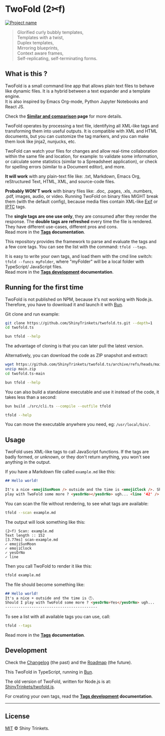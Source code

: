 # TwoFold (2✂︎f)

[![Project name][project-img]][project-url]

<!-- deno-fmt-ignore-start -->

> Glorified curly bubbly templates,<br/>
> Templates with a twist,<br/>
> Duplex templates,<br/>
> Mirroring blueprints,<br/>
> Context aware frames,<br/>
> Self-replicating, self-terminating forms.

<!-- deno-fmt-ignore-end -->

## What is this ?

TwoFold is a small command line app that allows plain text files to behave like dynamic files. It is
a hybrid between a text expander and a template engine.<br/> It is also inspired by Emacs Org-mode,
Python Jupyter Notebooks and React JS.

Check the **[Similar and comparison](/docs/similar.md) page** for more details.

TwoFold operates by processing a text file, identifying all XML-like tags and transforming them into
useful outputs. It is compatible with XML and HTML documents, but you can customize the tag markers,
and you can make them look like jinja2, nunjucks, etc.

TwoFold can watch your files for changes and allow real-time collaboration within the same file and
location, for example: to validate some information, or calculate some statistics (similar to a
Spreadsheet application), or check for spelling errors (similar to a Document editor), and more.

**It will work** with any plain-text file like: .txt, Markdown, Emacs Org, reStructured Text, HTML,
XML, and source-code files.

**Probably WON'T work** with binary files like: .doc, .pages, .xls, .numbers, .pdf, images, audio,
or video. Running TwoFold on binary files MIGHT break them (with the default config), because media
files contain XML-like [Exif](https://en.wikipedia.org/wiki/Exif) or
[IPTC](https://en.wikipedia.org/wiki/IPTC_Information_Interchange_Model) tags.

The **single tags are one use only**, they are consumed after they render the response. The **double
tags are refreshed** every time the file is rendered. They have different use-cases, different pros
and cons.<br/> Read more in the **[Tags](/docs/readme.md) documentation**.

This repository provides the framework to parse and evaluate the tags and a few core tags. You can
see the list with the command: `tfold --tags`.

It is easy to write your own tags, and load them with the cmd line switch: `tfold --funcs myFolder`,
where "myFolder" will be a local folder with TypeScript/ JavaScript files.<br/> Read more in the
**[Tags development](/docs/dev-tags.md) documentation**.

## Running for the first time

TwoFold is not published on NPM, because it's not working with Node.js. Therefore, you have to
download it and launch it with [Bun](https://bun.sh).

Git clone and run example:

```sh
git clone https://github.com/ShinyTrinkets/twofold.ts.git --depth=1
cd twofold.ts

bun tfold --help
```

The advantage of cloning is that you can later pull the latest version.

Alternatively, you can download the code as ZIP snapshot and extract:

```sh
wget https://github.com/ShinyTrinkets/twofold.ts/archive/refs/heads/main.zip
unzip main.zip
cd twofold.ts-main

bun tfold --help
```

You can also build a standalone executable and use it instead of the code, it takes less than a
second:

```sh
bun build ./src/cli.ts --compile --outfile tfold

tfold --help
```

You can move the executable anywhere you need, eg: `/usr/local/bin/`.

## Usage

TwoFold uses XML-like tags to call JavaScript functions. If the tags are badly formed, or unknown,
or they don't return anything, you won't see anything in the output.

If you have a Markdown file called `example.md` like this:

<ignore>

<!-- deno-fmt-ignore-start -->

```md
## Hello world!

It's a nice <emojiSunMoon /> outside and the time is <emojiClock />. Should I
play with TwoFold some more ? <yesOrNo></yesOrNo> ugh... <line '42' />
```

<!-- deno-fmt-ignore-end -->

You can scan the file without rendering, to see what tags are available:

```sh
tfold --scan example.md
```

The output will look something like this:

```
(2✂︎f) Scan: example.md
Text length :: 152
[3.77ms] scan-example.md
✓ emojiSunMoon
✓ emojiClock
✓ yesOrNo
✓ line
```

Then you call TwoFold to render it like this:

```sh
tfold example.md
```

The file should become something like:

<!-- deno-fmt-ignore-start -->

```md
## Hello world!
It's a nice ☀️ outside and the time is 🕛.
Should I play with TwoFold some more ? <yesOrNo>Yes</yesOrNo> ugh...
------------------------------------------
```

<!-- deno-fmt-ignore-end -->

</ignore>

To see a list with all available tags you can use, call:

```sh
tfold --tags
```

Read more in the **[Tags](/docs/readme.md) documentation**.

## Development

Check the [Changelog](/docs/CHANGELOG.md) (the past) and the [Roadmap](/docs/ROADMAP.md) (the
future).

This TwoFold in TypeScript, running in [Bun](https://bun.sh).

The old version of TwoFold, written for Node.js is at:
[ShinyTrinkets/twofold.js](https://github.com/ShinyTrinkets/twofold.js).

For creating your own tags, read the **[Tags development](/docs/dev-tags.md) documentation**.

---

## License

[MIT](LICENSE) © Shiny Trinkets.

[project-img]: https://badgen.net/badge/%E2%AD%90/Trinkets/4B0082
[project-url]: https://github.com/ShinyTrinkets
